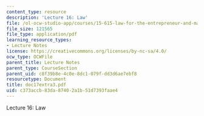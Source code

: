 ```yaml
---
content_type: resource
description: 'Lecture 16: Law'
file: /ol-ocw-studio-app/courses/15-615-law-for-the-entrepreneur-and-manager-spring-2003/c373accb83da87402a1b51d7393faae4_doc17extra3.pdf
file_size: 121565
file_type: application/pdf
learning_resource_types:
- Lecture Notes
license: https://creativecommons.org/licenses/by-nc-sa/4.0/
ocw_type: OCWFile
parent_title: Lecture Notes
parent_type: CourseSection
parent_uid: c8f39b8e-4c0e-8dc1-079f-dd3d6ae7ebf8
resourcetype: Document
title: doc17extra3.pdf
uid: c373accb-83da-8740-2a1b-51d7393faae4
---
```

Lecture 16: Law